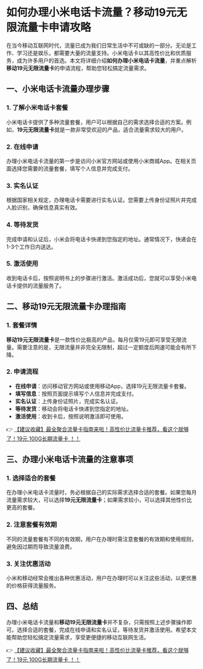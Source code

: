 # 如何办理小米电话卡流量？移动19元无限流量卡申请攻略

在当今移动互联网时代，流量已成为我们日常生活中不可或缺的一部分。无论是工作、学习还是娱乐，都需要大量的流量支持。小米电话卡以其高性价比和优质服务，成为许多用户的首选。本文将详细介绍**如何办理小米电话卡流量**，并重点解析**移动19元无限流量卡**的申请流程，帮助您轻松搞定流量需求。

## 一、小米电话卡流量办理步骤

### 1. 了解小米电话卡套餐
小米电话卡提供了多种流量套餐，用户可以根据自己的需求选择合适的方案。例如，**19元无限流量卡**就是一款非常受欢迎的产品，适合流量需求较大的用户。

### 2. 在线申请
办理小米电话卡流量的第一步是访问小米官方网站或使用小米商城App。在相关页面选择您需要的流量套餐，填写个人信息并完成支付。

### 3. 实名认证
根据国家相关规定，办理电话卡需要进行实名认证。您需要上传身份证照片并完成人脸识别，确保信息真实有效。

### 4. 等待发货
完成申请和认证后，小米会将电话卡快递到您指定的地址。通常情况下，快递会在1-3个工作日内送达。

### 5. 激活使用
收到电话卡后，按照说明书上的步骤进行激活。激活成功后，您就可以享受小米电话卡提供的流量服务了。

## 二、移动19元无限流量卡办理指南

### 1. 套餐详情
**移动19元无限流量卡**是一款性价比极高的产品，每月仅需19元即可享受无限流量。需要注意的是，无限流量并非完全无限制，超过一定额度后网速可能会有所下降。

### 2. 申请流程
- **在线申请**：访问移动官方网站或使用移动App，选择19元无限流量卡套餐。
- **填写信息**：按照页面提示填写个人信息并完成支付。
- **实名认证**：上传身份证照片，完成实名认证。
- **等待发货**：移动会将电话卡快递到您指定的地址。
- **激活使用**：收到卡后，按照说明激活即可使用。

👉 [【建议收藏】最全聚合流量卡指南来啦！高性价比流量卡推荐，看这个就够了！19元 100G长期流量卡 ！！](https://bit.ly/Liuliangka)

## 三、办理小米电话卡流量的注意事项

### 1. 选择适合的套餐
在办理小米电话卡流量时，务必根据自己的实际需求选择合适的套餐。如果您每月流量需求较大，可以选择**19元无限流量卡**；如果需求较小，可以选择其他性价比更高的套餐。

### 2. 注意套餐有效期
不同的流量套餐有不同的有效期，用户在办理时需注意套餐的有效期和使用规则，避免因过期而导致流量浪费。

### 3. 关注优惠活动
小米和移动经常会推出各种优惠活动，用户在办理时可以关注这些活动，以更优惠的价格获得流量服务。

## 四、总结

办理小米电话卡流量和**移动19元无限流量卡**并不复杂，只需按照上述步骤操作即可。选择合适的套餐，完成在线申请和实名认证，等待发货并激活使用。希望本文能帮助您轻松搞定流量需求，享受更便捷的移动互联网生活。

👉 [【建议收藏】最全聚合流量卡指南来啦！高性价比流量卡推荐，看这个就够了！19元 100G长期流量卡 ！！](https://bit.ly/Liuliangka)